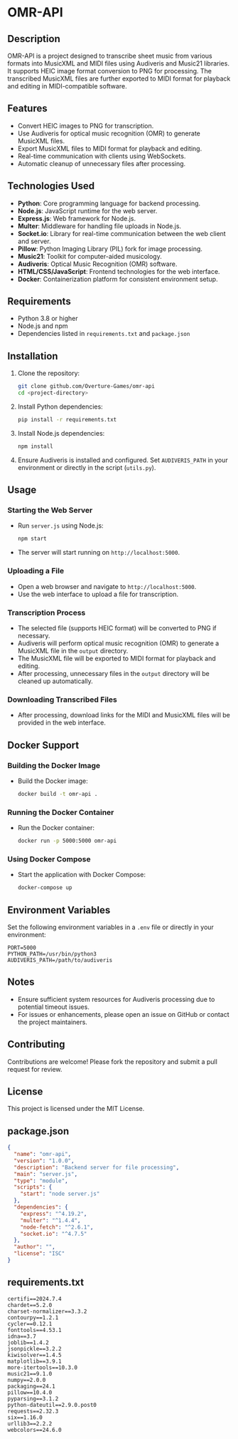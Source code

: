 # OMR-API

## Description
OMR-API is a project designed to transcribe sheet music from various formats into MusicXML and MIDI files using Audiveris and Music21 libraries. It supports HEIC image format conversion to PNG for processing. The transcribed MusicXML files are further exported to MIDI format for playback and editing in MIDI-compatible software.

## Features
- Convert HEIC images to PNG for transcription.
- Use Audiveris for optical music recognition (OMR) to generate MusicXML files.
- Export MusicXML files to MIDI format for playback and editing.
- Real-time communication with clients using WebSockets.
- Automatic cleanup of unnecessary files after processing.

## Technologies Used
- **Python**: Core programming language for backend processing.
- **Node.js**: JavaScript runtime for the web server.
- **Express.js**: Web framework for Node.js.
- **Multer**: Middleware for handling file uploads in Node.js.
- **Socket.io**: Library for real-time communication between the web client and server.
- **Pillow**: Python Imaging Library (PIL) fork for image processing.
- **Music21**: Toolkit for computer-aided musicology.
- **Audiveris**: Optical Music Recognition (OMR) software.
- **HTML/CSS/JavaScript**: Frontend technologies for the web interface.
- **Docker**: Containerization platform for consistent environment setup.

## Requirements
- Python 3.8 or higher
- Node.js and npm
- Dependencies listed in `requirements.txt` and `package.json`

## Installation
1. Clone the repository:
   ```sh
   git clone github.com/Overture-Games/omr-api
   cd <project-directory>
   ```

2. Install Python dependencies:
   ```sh
   pip install -r requirements.txt
   ```

3. Install Node.js dependencies:
   ```sh
   npm install
   ```

4. Ensure Audiveris is installed and configured. Set `AUDIVERIS_PATH` in your environment or directly in the script (`utils.py`).

## Usage
### Starting the Web Server
- Run `server.js` using Node.js:
  ```sh
  npm start
  ```
- The server will start running on `http://localhost:5000`.

### Uploading a File
- Open a web browser and navigate to `http://localhost:5000`.
- Use the web interface to upload a file for transcription.

### Transcription Process
- The selected file (supports HEIC format) will be converted to PNG if necessary.
- Audiveris will perform optical music recognition (OMR) to generate a MusicXML file in the `output` directory.
- The MusicXML file will be exported to MIDI format for playback and editing.
- After processing, unnecessary files in the `output` directory will be cleaned up automatically.

### Downloading Transcribed Files
- After processing, download links for the MIDI and MusicXML files will be provided in the web interface.

## Docker Support
### Building the Docker Image
- Build the Docker image:
  ```sh
  docker build -t omr-api .
  ```

### Running the Docker Container
- Run the Docker container:
  ```sh
  docker run -p 5000:5000 omr-api
  ```

### Using Docker Compose
- Start the application with Docker Compose:
  ```sh
  docker-compose up
  ```

## Environment Variables
Set the following environment variables in a `.env` file or directly in your environment:
```
PORT=5000
PYTHON_PATH=/usr/bin/python3
AUDIVERIS_PATH=/path/to/audiveris
```

## Notes
- Ensure sufficient system resources for Audiveris processing due to potential timeout issues.
- For issues or enhancements, please open an issue on GitHub or contact the project maintainers.

## Contributing
Contributions are welcome! Please fork the repository and submit a pull request for review.

## License
This project is licensed under the MIT License.

## package.json
```json
{
  "name": "omr-api",
  "version": "1.0.0",
  "description": "Backend server for file processing",
  "main": "server.js",
  "type": "module",
  "scripts": {
    "start": "node server.js"
  },
  "dependencies": {
    "express": "^4.19.2",
    "multer": "^1.4.4",
    "node-fetch": "^2.6.1",
    "socket.io": "^4.7.5"
  },
  "author": "",
  "license": "ISC"
}
```

## requirements.txt
```
certifi==2024.7.4
chardet==5.2.0
charset-normalizer==3.3.2
contourpy==1.2.1
cycler==0.12.1
fonttools==4.53.1
idna==3.7
joblib==1.4.2
jsonpickle==3.2.2
kiwisolver==1.4.5
matplotlib==3.9.1
more-itertools==10.3.0
music21==9.1.0
numpy==2.0.0
packaging==24.1
pillow==10.4.0
pyparsing==3.1.2
python-dateutil==2.9.0.post0
requests==2.32.3
six==1.16.0
urllib3==2.2.2
webcolors==24.6.0
```
